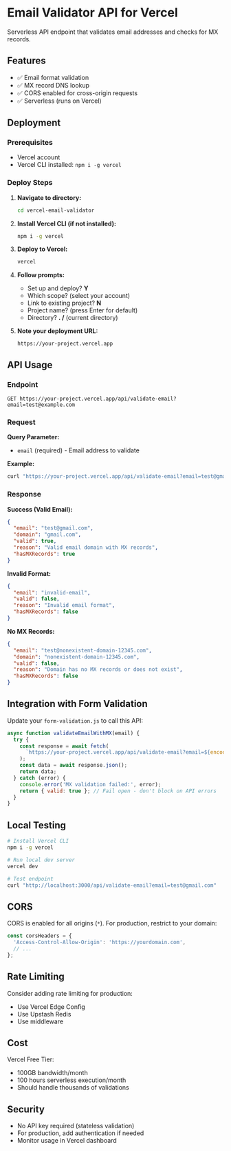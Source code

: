 # Email Validator API for Vercel

Serverless API endpoint that validates email addresses and checks for MX records.

## Features

- ✅ Email format validation
- ✅ MX record DNS lookup
- ✅ CORS enabled for cross-origin requests
- ✅ Serverless (runs on Vercel)

## Deployment

### Prerequisites
- Vercel account
- Vercel CLI installed: `npm i -g vercel`

### Deploy Steps

1. **Navigate to directory:**
   ```bash
   cd vercel-email-validator
   ```

2. **Install Vercel CLI (if not installed):**
   ```bash
   npm i -g vercel
   ```

3. **Deploy to Vercel:**
   ```bash
   vercel
   ```

4. **Follow prompts:**
   - Set up and deploy? **Y**
   - Which scope? (select your account)
   - Link to existing project? **N**
   - Project name? (press Enter for default)
   - Directory? **. /** (current directory)

5. **Note your deployment URL:**
   ```
   https://your-project.vercel.app
   ```

## API Usage

### Endpoint
```
GET https://your-project.vercel.app/api/validate-email?email=test@example.com
```

### Request

**Query Parameter:**
- `email` (required) - Email address to validate

**Example:**
```bash
curl "https://your-project.vercel.app/api/validate-email?email=test@gmail.com"
```

### Response

**Success (Valid Email):**
```json
{
  "email": "test@gmail.com",
  "domain": "gmail.com",
  "valid": true,
  "reason": "Valid email domain with MX records",
  "hasMXRecords": true
}
```

**Invalid Format:**
```json
{
  "email": "invalid-email",
  "valid": false,
  "reason": "Invalid email format",
  "hasMXRecords": false
}
```

**No MX Records:**
```json
{
  "email": "test@nonexistent-domain-12345.com",
  "domain": "nonexistent-domain-12345.com",
  "valid": false,
  "reason": "Domain has no MX records or does not exist",
  "hasMXRecords": false
}
```

## Integration with Form Validation

Update your `form-validation.js` to call this API:

```javascript
async function validateEmailWithMX(email) {
  try {
    const response = await fetch(
      `https://your-project.vercel.app/api/validate-email?email=${encodeURIComponent(email)}`
    );
    const data = await response.json();
    return data;
  } catch (error) {
    console.error('MX validation failed:', error);
    return { valid: true }; // Fail open - don't block on API errors
  }
}
```

## Local Testing

```bash
# Install Vercel CLI
npm i -g vercel

# Run local dev server
vercel dev

# Test endpoint
curl "http://localhost:3000/api/validate-email?email=test@gmail.com"
```

## CORS

CORS is enabled for all origins (`*`). For production, restrict to your domain:

```javascript
const corsHeaders = {
  'Access-Control-Allow-Origin': 'https://yourdomain.com',
  // ...
};
```

## Rate Limiting

Consider adding rate limiting for production:
- Use Vercel Edge Config
- Use Upstash Redis
- Use middleware

## Cost

Vercel Free Tier:
- 100GB bandwidth/month
- 100 hours serverless execution/month
- Should handle thousands of validations

## Security

- No API key required (stateless validation)
- For production, add authentication if needed
- Monitor usage in Vercel dashboard
